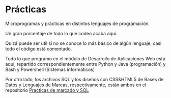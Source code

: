 # Prácticas
Microprogramas y prácticas en distintos lenguajes de programación.

Un gran porcentaje de todo lo que codeo acaba aquí.



Quizá puede ser util si no se conoce lo más básico de algún lenguaje,
casi todo el código está comentado.

Todo lo que programo en el módulo de Desarrollo de Aplicaciones Web está aquí, repartido
correspondientemente entre Python y Java (programación) y Bash y Powershell (Sistemas informáticos)

Por otro lado, los archivos SQL y los diseños con CSS&HTML5 de Bases de Datos y Lenguajes de Marcas, 
respectivamente, están ambos en el repositorio [Practicas de marcado y SQL](https://github.com/Sellsword9/Practicas_Markup-SQL) 
